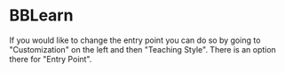 # BBLearn

If you would like to change the entry point you can do so by going to "Customization" on the left and then "Teaching Style". There is an option there for "Entry Point".
